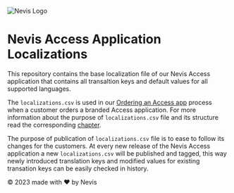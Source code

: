 ![Nevis Logo](https://www.nevis.net/hubfs/Nevis/images/logotype.svg)

# Nevis Access Application Localizations

This repository contains the base localization file of our Nevis Access application that contains all transaltion keys and default values for all supported languages.

The `localizations.csv` is used in our [Ordering an Access app](https://docs.nevis.net/nevisaccessapp/ordering-an-access-app) process when a customer orders a branded Access application. For more information about the purpose of `localizations.csv` file and its structure read the corresponding [chapter](https://docs.nevis.net/nevisaccessapp/ordering-an-access-app#localizations).

The purpose of publication of `localizations.csv` file is to ease to follow its changes for the customers. At every new release of the Nevis Access application a new `localizations.csv` will be published and tagged, this way newly introduced translation keys and modified values for existing transation keys can be easily checked in history.

© 2023 made with ❤ by Nevis
